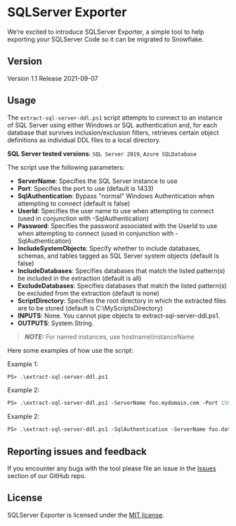 # SQLServer Exporter

We’re excited to introduce SQLServer Exporter, a simple tool to help exporting your SQLServer Code
so it can be migrated to Snowflake.

## Version

Version 1.1 
Release 2021-09-07

## Usage

The `extract-sql-server-ddl.ps1` script attempts to connect to an instance of SQL Server using either Windows or SQL authentication and, for each database that survives inclusion/exclusion filters, retrieves certain object definitions as individual DDL files to a local directory. 

**SQL Server tested versions**: `SQL Server 2019`, `Azure SQLDatabase`

The script use the following parameters:

* **ServerName**: Specifies the SQL Server instance to use
* **Port**: Specifies the port to use (default is 1433)
* **SqlAuthentication**: Bypass "normal" Windows Authentication when attempting to connect (default is false)
* **UserId**: Specifies the user name to use when attempting to connect (used in conjunction with -SqlAuthentication)
* **Password**: Specifies the password associated with the UserId to use when attempting to connect (used in conjunction with -SqlAuthentication)
* **IncludeSystemObjects**: Specify whether to include databases, schemas, and tables tagged as SQL Server system objects (default is false)
* **IncludeDatabases**: Specifies databases that match the listed pattern(s) be included in the extraction (default is all)
* **ExcludeDatabases**: Specifies databases that match the listed pattern(s) be excluded from the extraction (default is none)
* **ScriptDirectory**: Specifies the root directory in which the extracted files are to be stored (default is C:\MyScriptsDirectory)
* **INPUTS**: None.  You cannot pipe objects to extract-sql-server-ddl.ps1.
* **OUTPUTS**: System.String.

> **_NOTE:_**  For named instances, use  hostname\InstanceName

Here some examples of how use the script:

Example 1:

```ps
PS> .\extract-sql-server-ddl.ps1
```

Example 2:

```ps
PS> .\extract-sql-server-ddl.ps1 -ServerName foo.mydomain.com -Port 1500
```

Example 2:

```ps
PS> .\extract-sql-server-ddl.ps1 -SqlAuthentication -ServerName foo.database.windows.net
```



## Reporting issues and feedback

If you encounter any bugs with the tool please file an issue in the
[Issues](https://github.com/MobilizeNet/SnowConvertDDLExportScripts/issues) section of our GitHub repo.

## License

SQLServer Exporter is licensed under the [MIT license](https://github.com/MobilizeNet/SnowConvertDDLExportScripts/blob/main/SQLServer/LICENSE.txt).
